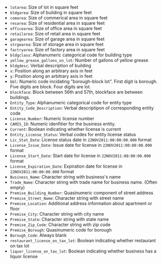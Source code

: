 * `lotarea`: Size of lot in square feet
* `bldgarea`: Size of building in square feet
* `comarea`: Size of commerical area in square feet
* `resarea`: Size of residential area in square feet
* `officearea`: Size of office area in square feet
* `retailarea`: Size of retail area in square feet
* `garagearea`: Size of garage area in square feet
* `strgearea`: Size of storage area in square feet
* `factryarea`: Size of factory area in square feet
* `bldgclass`: Alphanumeric categorical code for building type
* `yellow_grease_gallons_on_lot`: Number of gallons of yellow grease
* `bldgdesc`: Verbal description of building
* `x`: Position along an arbitrary axis in feet
* `y`: Position along an arbitrary axis in feet
* `bbl`: Numeric code incidating "borough-block lot". First digit is borough. Five digits are block. Four digits are lot.
* `blockface`: Block between 56th and 57th, blockface are between buildings.
* `Entity_Type`: Alphanumeric categorical code for entity type
* `Entity_Code_Description`: Verbal descriptipon of corresponding entity code
* `License_Number`: Numeric license number
* `CAMIS_ID`: Numeric idenfitier for the business entity.
* `Current`: Boolean indicating whether license is current
* `Entity_License_Status`: Verbal codes for entity license status
* `Lic_Stat_Date`: License status date in `22NOV2011:00:00:00.000` format
* `License_Issue_Date`: Issue date for license in `22NOV2011:00:00:00.000` format
* `License_Start_Date`: Start date for license in `22NOV2011:00:00:00.000` format
* `License_Expiration_Date`: Expiration date for license in `22NOV2011:00:00:00.000` format
* `Business_Name`: Character string with business's name
* `Trade_Name`: Character string with trade name for business name. (Often empty)
* `Premise_Building_Number`: Quasinumeric component of street address
* `Premise_Street_Name`: Character string with street name
* `Premise_Location`: Additional address information about apartment or floor
* `Premise_City`: Character string with city name
* `Premise_State`: Character string with state name
* `Premise_Zip_Code`: Character string with zip code
* `Premise_Borough`: Quasinumeric code for borough
* `Borough_Code`: Always blank
* `restaurant_license_on_tax_lot`: Boolean indicating whether restaurant on tax lot
* `liquor_license_on_tax_lot`: Boolean indicating whether business has a liquor license
